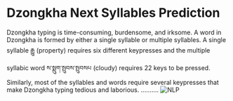 # Dzongkha Next Syllables Prediction
Dzongkha typing is time-consuming, burdensome, and irksome. A word in Dzongkha is formed by either a single syllable or multiple syllables. A single syllable རྒྱུ (property) requires six different keypresses and the multiple syllabic word ས་སྨུག་སྤུབས་སྤུབསཔ (cloudy) requires 22 keys to be pressed. Similarly, most of the syllables and words require several keypresses that make Dzongkha typing tedious and laborious.
..........
![NLP](https://user-images.githubusercontent.com/43682761/113237017-e13dc100-92c7-11eb-9974-c7315cc63e00.gif)
